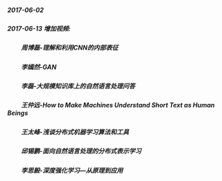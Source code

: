 ##### 2017-06-02 #####

##### 2017-06-13 增加视频: #####

##### &emsp;&emsp; 周博磊-理解和利用CNN的内部表征 #####

##### &emsp;&emsp; 李嫣然-GAN #####

##### &emsp;&emsp; 李磊-大规模知识库上的自然语言处理问答 #####

##### &emsp;&emsp; 王仲远-How to Make Machines Understand Short Text as Human Beings #####

##### &emsp;&emsp; 王太峰-浅谈分布式机器学习算法和工具 #####

##### &emsp;&emsp; 邱锡鹏-面向自然语言处理的分布式表示学习 #####

##### &emsp;&emsp; 李思毅-深度强化学习—从原理到应用 #####

